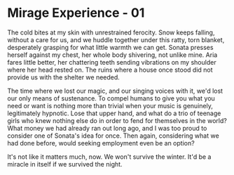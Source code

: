 # Mirage Experience - 01

  The cold bites at my skin with unrestrained ferocity. Snow keeps falling, without a care for us, and we huddle together under this ratty, torn blanket, desperately grasping for what little warmth we can get. Sonata presses herself against my chest, her whole body shivering, not unlike mine. Aria fares little better, her chattering teeth sending vibrations on my shoulder where her head rested on. The ruins where a house once stood did not provide us with the shelter we needed. 
  
  The time where we lost our magic, and our singing voices with it, we'd lost our only means of sustenance. To compel humans to give you what you need or want is nothing more than trivial when your music is genuinely, legitimately hypnotic. Lose that upper hand, and what do a trio of teenage girls who knew nothing else do in order to fend for themselves in the world? What money we had already ran out long ago, and I was too proud to consider one of Sonata's idea for once. Then again, considering what we had done before, would seeking employment even be an option? 
  
  It's not like it matters much, now. We won't survive the winter. It'd be a miracle in itself if we survived the night. 
  
  
